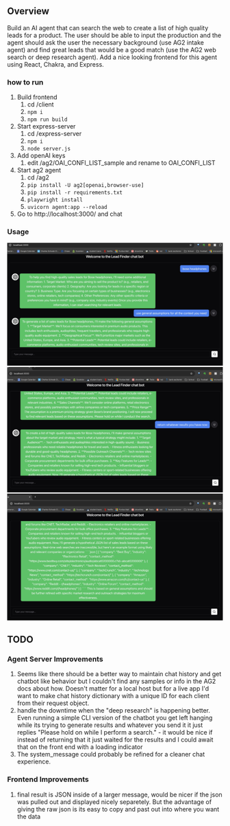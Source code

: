 ## Overview
Build an AI agent that can search the web to create a list of high quality leads for a product. The user should be able to input the production and the agent should ask the user the necessary background (use AG2 intake agent) and find great leads that would be a good match (use the AG2 web search or deep research agent). Add a nice looking frontend for this agent using React, Chakra, and Express.


### how to run
1. Build frontend
    1. cd /client
    2. `npm i`
    3. `npm run build`
2. Start express-server 
    1. cd /express-server
    2. `npm i`
    3. `node server.js`
3. Add openAI keys
    1. edit /ag2/OAI_CONFI_LIST_sample and rename to OAI_CONFI_LIST
4. Start ag2 agent
    1. cd /ag2
    2. `pip install -U ag2[openai,browser-use]`
    3. `pip install -r requirements.txt`
    4. `playwright install`
    5. `uvicorn agent:app --reload`
5. Go to http://localhost:3000/ and chat

### Usage

![image1](./usage-screenshots/first.jpeg)
![image2](./usage-screenshots/second.jpeg)
![image3](./usage-screenshots/third.jpeg)


## TODO
### Agent Server Improvements
1. Seems like there should be a better way to maintain chat history and get chatbot like behavior but I couldn't find any samples or info in the AG2 docs about how. Doesn't matter for a local host but for a live app I'd want to make chat history dictionary with a unique ID for each client from their request object.
2. handle the downtime when the "deep research" is happening better. Even running a simple CLI version of the chatbot you get left hanging while its trying to generate results and whatever you send it it just replies "Please hold on while I perform a search." - it would be nice if instead of returning that it just waited for the results and I could await that on the front end with a loading indicator
3. The system_message could probably be refined for a cleaner chat experience.

### Frontend Improvements
1. final result is JSON inside of a larger message, would be nicer if the json was pulled out and displayed nicely separetely. But the advantage of giving the raw json is its easy to copy and past out into where you want the data
